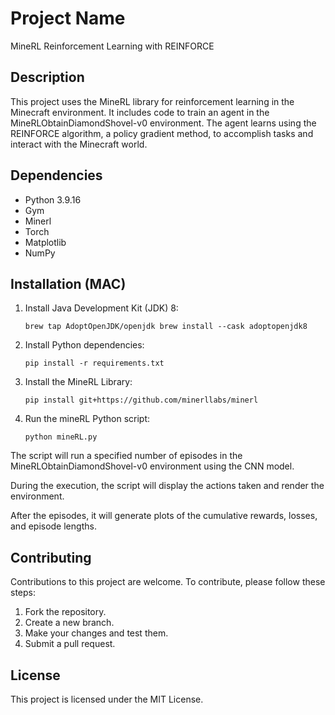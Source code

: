 # Project Name


MineRL Reinforcement Learning with REINFORCE


## Description


This project uses the MineRL library for reinforcement learning in the Minecraft environment. It includes code to train an agent in the MineRLObtainDiamondShovel-v0 environment. The agent learns using the REINFORCE algorithm, a policy gradient method, to accomplish tasks and interact with the Minecraft world.


## Dependencies


- Python 3.9.16
- Gym
- Minerl
- Torch
- Matplotlib
- NumPy


## Installation (MAC)


1. Install Java Development Kit (JDK) 8:

   `brew tap AdoptOpenJDK/openjdk
   brew install --cask adoptopenjdk8`


2. Install Python dependencies:

   `pip install -r requirements.txt`


3. Install the MineRL Library:

   `pip install git+https://github.com/minerllabs/minerl`


4. Run the mineRL Python script:

   `python mineRL.py`

The script will run a specified number of episodes in the MineRLObtainDiamondShovel-v0 environment using the CNN model.

During the execution, the script will display the actions taken and render the environment.

After the episodes, it will generate plots of the cumulative rewards, losses, and episode lengths.


## Contributing

Contributions to this project are welcome. To contribute, please follow these steps:

1. Fork the repository.
2. Create a new branch.
3. Make your changes and test them.
4. Submit a pull request.


## License

This project is licensed under the MIT License.